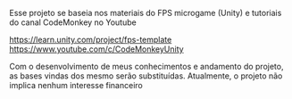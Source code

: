 Esse projeto se baseia nos materiais do FPS microgame (Unity) e tutoriais do canal CodeMonkey no Youtube

https://learn.unity.com/project/fps-template
https://www.youtube.com/c/CodeMonkeyUnity

Com o desenvolvimento de meus conhecimentos e andamento do projeto, as bases vindas dos mesmo serão substituídas.
Atualmente, o projeto não implica nenhum interesse financeiro